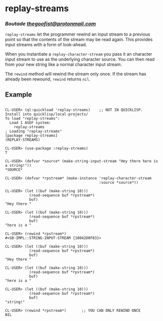 # replay-streams
### _Boutade <thegoofist@protonmail.com>_

`replay-streams` let the programmer rewind an input stream to a previous point
so that the contents of the stream may be read again. This provides input
streams with a form of look-ahead.

When you instantiate a `replay-character-stream` you pass it an character input
stream to use as the underlying character source. You can then read from your
new string like a normal character input stream.

The `rewind` method will rewind the stream only once. If the stream has already
been rewound, `rewind` returns `nil`.

## Example

```

CL-USER> (ql:quickload 'replay-streams)    ;; NOT IN QUICKLISP. Install into quicklisp/local-projects/
To load "replay-streams":
  Load 1 ASDF system:
    replay-streams
; Loading "replay-streams"
[package replay-streams]
(REPLAY-STREAMS)

CL-USER> (use-package :replay-streams)
T

CL-USER> (defvar *source* (make-string-input-stream "Hey there here is a string!"))
*SOURCE*

CL-USER> (defvar *rpstream* (make-instance 'replay-character-stream 
                                           :source *source*))
                                           
CL-USER> (let ((buf (make-string 10)))
           (read-sequence buf *rpstream*)
           buf)
"Hey there "

CL-USER> (let ((buf (make-string 10)))
           (read-sequence buf *rpstream*)
           buf)
"here is a "

CL-USER> (rewind *rpstream*)
#<SB-IMPL::STRING-INPUT-STREAM {10042D0F83}>

CL-USER> (let ((buf (make-string 10)))
           (read-sequence buf *rpstream*)
           buf)
"Hey there "

CL-USER> (let ((buf (make-string 10)))
           (read-sequence buf *rpstream*)
           buf)
"here is a "

CL-USER> (let ((buf (make-string 10)))
           (read-sequence buf *rpstream*)
           buf)
"string!   "

CL-USER> (rewind *rpstream*)       ;; YOU CAN ONLY REWIND ONCE
NIL


```

